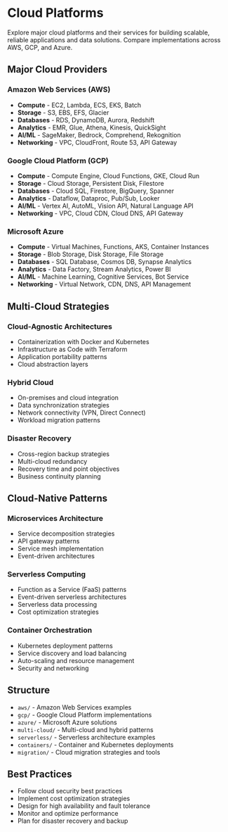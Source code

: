 # Cloud Platforms

Explore major cloud platforms and their services for building scalable, reliable applications and data solutions. Compare implementations across AWS, GCP, and Azure.

## Major Cloud Providers

### Amazon Web Services (AWS)
- **Compute** - EC2, Lambda, ECS, EKS, Batch
- **Storage** - S3, EBS, EFS, Glacier
- **Databases** - RDS, DynamoDB, Aurora, Redshift
- **Analytics** - EMR, Glue, Athena, Kinesis, QuickSight
- **AI/ML** - SageMaker, Bedrock, Comprehend, Rekognition
- **Networking** - VPC, CloudFront, Route 53, API Gateway

### Google Cloud Platform (GCP)
- **Compute** - Compute Engine, Cloud Functions, GKE, Cloud Run
- **Storage** - Cloud Storage, Persistent Disk, Filestore
- **Databases** - Cloud SQL, Firestore, BigQuery, Spanner
- **Analytics** - Dataflow, Dataproc, Pub/Sub, Looker
- **AI/ML** - Vertex AI, AutoML, Vision API, Natural Language API
- **Networking** - VPC, Cloud CDN, Cloud DNS, API Gateway

### Microsoft Azure
- **Compute** - Virtual Machines, Functions, AKS, Container Instances
- **Storage** - Blob Storage, Disk Storage, File Storage
- **Databases** - SQL Database, Cosmos DB, Synapse Analytics
- **Analytics** - Data Factory, Stream Analytics, Power BI
- **AI/ML** - Machine Learning, Cognitive Services, Bot Service
- **Networking** - Virtual Network, CDN, DNS, API Management

## Multi-Cloud Strategies

### Cloud-Agnostic Architectures
- Containerization with Docker and Kubernetes
- Infrastructure as Code with Terraform
- Application portability patterns
- Cloud abstraction layers

### Hybrid Cloud
- On-premises and cloud integration
- Data synchronization strategies
- Network connectivity (VPN, Direct Connect)
- Workload migration patterns

### Disaster Recovery
- Cross-region backup strategies
- Multi-cloud redundancy
- Recovery time and point objectives
- Business continuity planning

## Cloud-Native Patterns

### Microservices Architecture
- Service decomposition strategies
- API gateway patterns
- Service mesh implementation
- Event-driven architectures

### Serverless Computing
- Function as a Service (FaaS) patterns
- Event-driven serverless architectures
- Serverless data processing
- Cost optimization strategies

### Container Orchestration
- Kubernetes deployment patterns
- Service discovery and load balancing
- Auto-scaling and resource management
- Security and networking

## Structure

- `aws/` - Amazon Web Services examples
- `gcp/` - Google Cloud Platform implementations
- `azure/` - Microsoft Azure solutions
- `multi-cloud/` - Multi-cloud and hybrid patterns
- `serverless/` - Serverless architecture examples
- `containers/` - Container and Kubernetes deployments
- `migration/` - Cloud migration strategies and tools

## Best Practices

- Follow cloud security best practices
- Implement cost optimization strategies
- Design for high availability and fault tolerance
- Monitor and optimize performance
- Plan for disaster recovery and backup